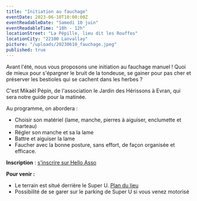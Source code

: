 ```yaml
---
title: "Initiation au fauchage"
eventDate: 2023-06-10T10:00:00Z
eventReadableDate: "Samedi 10 juin"
eventReadableTime: "10h - 12h"
locationStreet: "La Pépille, lieu dit les Rouffes"
locationCity: "22100 Lanvallay"
picture: "/uploads/20230610_fauchage.jpeg"
published: true
---
```


Avant l'été, nous vous proposons une initiation au fauchage manuel ! Quoi de mieux pour s'épargner le bruit de la tondeuse, se gainer pour pas cher et préserver les bestioles qui se cachent dans les herbes ?

C'est Mikaël Pépin, de l'association le Jardin des Hérissons à Evran, qui sera notre guide pour la matinée.

Au programme, on abordera :

- Choisir son matériel (lame, manche, pierres à aiguiser, enclumette et marteau)
- Régler son manche et sa la lame
- Battre et aiguiser la lame
- Faucher avec la bonne posture, sans effort, de façon organisée et efficace.

**Inscription** : [s'inscrire sur Hello Asso](https://www.helloasso.com/associations/les-vigiliantes/evenements/initiation-au-fauchage)

<!--more-->

**Pour venir :**

- Le terrain est situé derrière le Super U. [Plan du lieu](https://www.openstreetmap.org/#map=17/48.44885/-2.01522&layers=N)
- Possibilité de se garer sur le parking de Super U si vous venez motorisé
<!--more-->

